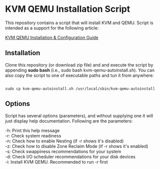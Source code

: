 # KVM QEMU Installation Script
This repository contains a script that will install KVM and QEMU. Script is intended as a support for the following article:

[KVM QEMU Installation & Configuration Guide](https://zacks.eu/kvm-qemu-installation-configuration)

## Installation
Clone this repository (or download zip file) and and execute the script by appending **sudo bash** (i.e., sudo bash kvm-qemu-autoinstall.sh). You can also copy the script to one of executable paths and tun it from anywhere:

<code>
sudo cp kvm-qemu-autoinstall.sh /usr/local/sbin/kvm-qemu-autoinstall
</code>

## Options
Script has several options (parameters), and without supplying one it will just display help documentation. Following are the parameters:

-h: Print this help message<br>
-r: Check system readiness<br>
-n: Check how to enable Nesting (if -r shows it's disabled)<br>
-z: Check how to disable Zone Reclaim Mode (if -r shows it's enabled)<br>
-s: Check swappiness recommendations for your system<br>
-d: Check I/O scheduler recommendations for your disk devices<br>
-i: Install KVM QEMU. Recommended to run -r first<br>